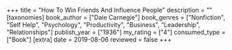 +++
title = "How To Win Friends And Influence People"
description = ""
[taxonomies]
book_author = ["Dale Carnegie"] 
book_genres = ["Nonfiction", "Self Help", "Psychology", "Productivity", "Business", "Leadership", "Relationships"]
publish_year = ["1936"]
my_rating = ["4"]
consumed_type = ["Book"]
[extra]
date = 2019-08-06
reviewed = false
+++

